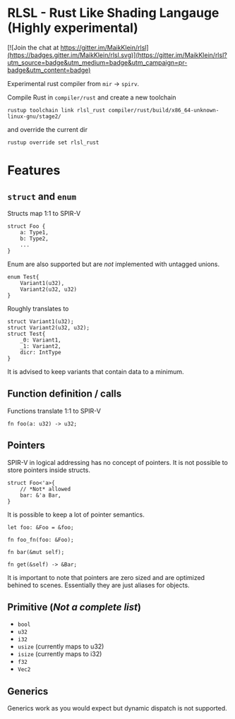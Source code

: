 # RLSL - Rust Like Shading Langauge (Highly experimental)

[![Join the chat at https://gitter.im/MaikKlein/rlsl](https://badges.gitter.im/MaikKlein/rlsl.svg)](https://gitter.im/MaikKlein/rlsl?utm_source=badge&utm_medium=badge&utm_campaign=pr-badge&utm_content=badge)

Experimental rust compiler from `mir` -> `spirv`.


Compile Rust in `compiler/rust` and create a new toolchain
``` 
rustup toolchain link rlsl_rust compiler/rust/build/x86_64-unknown-linux-gnu/stage2/
```
and override the current dir
``` 
rustup override set rlsl_rust
```


# Features


## `struct` and `enum`

Structs map 1:1 to SPIR-V

```
struct Foo {
    a: Type1,
    b: Type2,
    ...
}
```

Enum are also supported but are *not* implemented with untagged unions.


```
enum Test{
    Variant1(u32),
    Variant2(u32, u32)
}
```

Roughly translates to
```
struct Variant1(u32);
struct Variant2(u32, u32);
struct Test{
    _0: Variant1,
    _1: Variant2,
    dicr: IntType
}
```

It is advised to keep variants that contain data to a minimum.

## Function definition / calls
Functions translate 1:1 to SPIR-V
```
fn foo(a: u32) -> u32;
```

## Pointers

SPIR-V in logical addressing has no concept of pointers. It is not possible to store pointers inside structs.

``` 
struct Foo<'a>{
    // *Not* allowed
    bar: &'a Bar,
}
```

It is possible to keep a lot of pointer semantics.
```
let foo: &Foo = &foo;

fn foo_fn(foo: &Foo);

fn bar(&mut self);

fn get(&self) -> &Bar;
```

It is important to note that pointers are zero sized and are optimized behined to scenes. Essentially they
are just aliases for objects.

## Primitive (*Not a complete list*)

- `bool`
- `u32`
- `i32`
- `usize` (currently maps to u32)
- `isize` (currently maps to i32)
- `f32`
- `Vec2`

## Generics

Generics work as you would expect but dynamic dispatch is not supported.



